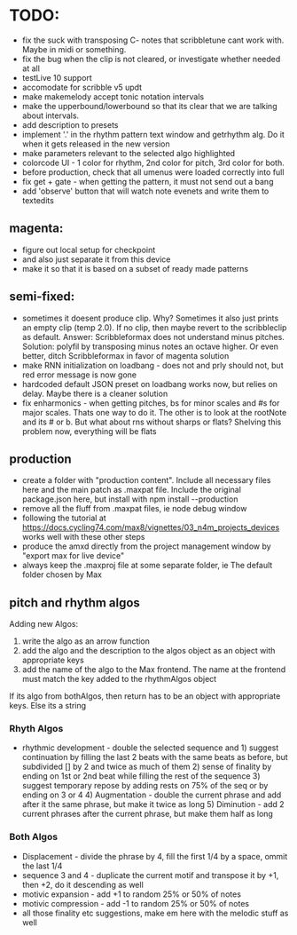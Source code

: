 # TODO:

- fix the suck with transposing C- notes that scribbletune cant work with. Maybe in midi or something.
- fix the bug when the clip is not cleared, or investigate whether needed at all
- testLive 10 support
- accomodate for scribble v5 updt
- make makemelody accept tonic notation intervals
- make the upperbound/lowerbound so that its clear that we are talking about intervals.
- add description to presets
- implement '.' in the rhythm pattern text window and getrhythm alg. Do it when it gets released in the new version
- make parameters relevant to the selected algo highlighted
- colorcode UI - 1 color for rhythm, 2nd color for pitch, 3rd color for both.
- before production, check that all umenus were loaded correctly into full
- fix get + gate - when getting the pattern, it must not send out a bang
- add 'observe' button that will watch note evenets and write them to textedits

## magenta:

- figure out local setup for checkpoint
- and also just separate it from this device
- make it so that it is based on a subset of ready made patterns

## semi-fixed:

- sometimes it doesent produce clip. Why? Sometimes it also just prints an empty clip (temp 2.0). If no clip, then maybe revert to the scribbleclip as default. Answer: Scribbleformax does not understand minus pitches. Solution: polyfil by transposing minus notes an octave higher. Or even better, ditch Scribbleformax in favor of magenta solution
- make RNN initialization on loadbang - does not and prly should not, but red error message is now gone
- hardcoded default JSON preset on loadbang works now, but relies on delay. Maybe there is a cleaner solution
- fix enharmonics - when getting pitches, bs for minor scales and #s for major scales. Thats one way to do it. The other is to look at the rootNote and its # or b. But what about rns without sharps or flats? Shelving this problem now, everything will be flats

## production

- create a folder with "production content". Include all necessary files here and the main patch as .maxpat file. Include the original package.json here, but install with npm install --production
- remove all the fluff from .maxpat files, ie node debug window
- following the tutorial at https://docs.cycling74.com/max8/vignettes/03_n4m_projects_devices works well with these other steps
- produce the amxd directly from the project management window by "export max for live device"
- always keep the .maxproj file at some separate folder, ie The default folder chosen by Max

## pitch and rhythm algos

Adding new Algos:

1. write the algo as an arrow function
2. add the algo and the description to the algos object as an object with appropriate keys
3. add the name of the algo to the Max frontend. The name at the frontend must match the key added to the rhythmAlgos object

If its algo from bothAlgos, then return has to be an object with appropriate keys. Else its a string

### Rhyth Algos

- rhythmic development - double the selected sequence and 1) suggest continuation by filling the last 2 beats with the same beats as before, but subdivided [] by 2 and twice as much of them 2) sense of finality by ending on 1st or 2nd beat while filling the rest of the sequence 3) suggest temporary repose by adding rests on 75% of the seq or by ending on 3 or 4 4) Augmentation - double the current phrase and add after it the same phrase, but make it twice as long 5) Diminution - add 2 current phrases after the current phrase, but make them half as long

### Both Algos

- Displacement - divide the phrase by 4, fill the first 1/4 by a space, ommit the last 1/4
- sequence 3 and 4 - duplicate the current motif and transpose it by +1, then +2, do it descending as well
- motivic expansion - add +1 to random 25% or 50% of notes
- motivic compression - add -1 to random 25% or 50% of notes
- all those finality etc suggestions, make em here with the melodic stuff as well
